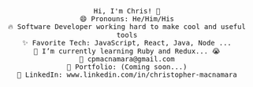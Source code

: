 <p align="center">
    <samp>
        Hi, I'm Chris! 👋 <br>
        😄 Pronouns: He/Him/His <br>
        🔥 Software Developer working hard to make cool and useful tools <br>
        ✨ Favorite Tech: JavaScript, React, Java, Node ... <br>
        📓 I’m currently learning Ruby and Redux... 😭 <br>
        📧 cpmacnamara@gmail.com <br>
        🎨 Portfolio: (Coming soon...) <br>
        💼 LinkedIn: www.linkedin.com/in/christopher-macnamara <br>
    </samp>
</p>
